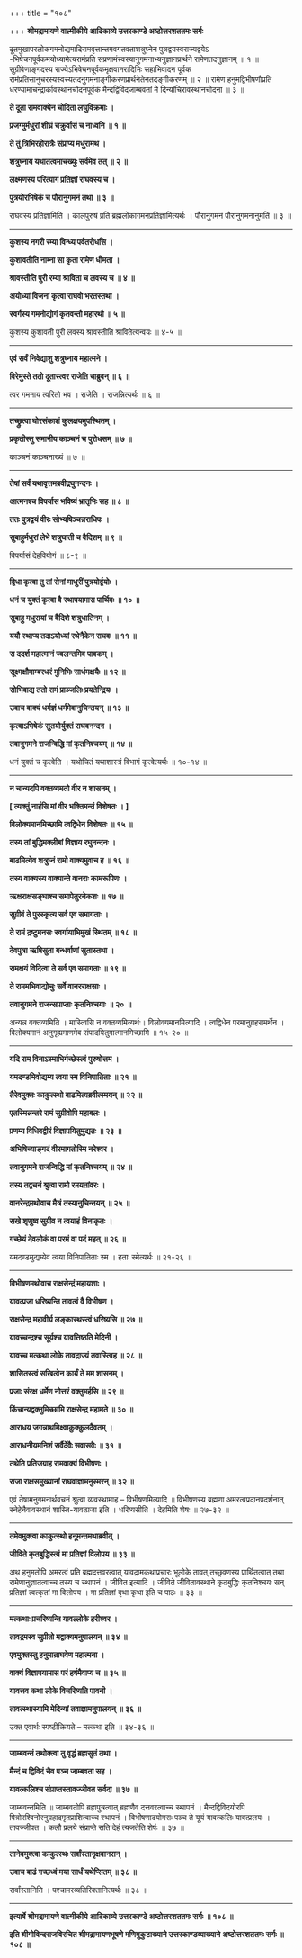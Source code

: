 +++
title = "१०८"

+++
**श्रीमद्रामायणे वाल्मीकीये आदिकाव्ये उत्तरकाण्डे अष्टोत्तरशततमः सर्गः**

दूतमुखापरलोकगमनोद्यमादिरामवृत्तान्तमवगतवताशत्रुघ्नेन पुत्रद्वयस्वराज्यद्वयेऽ -भिषेचनपूर्वकमयोध्यामेत्यरामंप्रति सप्रणामंस्वस्यानुगमनाभ्यनुज्ञानप्रार्थने रामेणतदनुज्ञानम् ॥ १ ॥ सुग्रीवेणाङ्गदस्य राज्येऽभिषेचनपूर्वकमृक्षवानरादिभिः सहाभिवादन पूर्वक रामंप्रतिसानुचरस्यस्वस्यतदनुगमनाङ्गीकरणप्रार्थनेतेनतदङ्गीकरणम् ॥ २ ॥ रामेण हनुमद्विभीषणौप्रति धरण्यामाचन्द्रार्कावस्थानचोदनपूर्वकं मैन्दद्विविदजाम्बवतां मे दिन्यांचिरावस्थानचोदना ॥ ३ ॥

**ते दूता रामवाक्येन चोदिता लघुविक्रमाः ।**

**प्रजग्मुर्मधुरां शीघ्रं चक्रुर्वासं च नाध्वनि ॥ १ ॥**

**ते तुं त्रिभिरहोरात्रैः संप्राप्य मधुरामथ ।**

**शत्रुघ्नाय यथातत्वमाचख्युः सर्वमेव तत् ॥ २ ॥**

**लक्ष्मणस्य परित्यागं प्रतिज्ञां राघवस्य च ।**

**पुत्रयोरभिषेकं च पौरानुगमनं तथा ॥ ३ ॥**

राघवस्य प्रतिज्ञामिति । कालपुरुषं प्रति ब्रह्मलोकागमनप्रतिज्ञामित्यर्थः । पौरानुगमनं पौरानुगमनानुमतिं ॥ ३ ॥

****

**कुशस्य नगरी रम्या विन्ध्य पर्वतरोधसि ।**

**कुशावतीति नाम्ना सा कृता रामेण धीमता ।**

**श्रावस्तीति पुरी रम्या श्राविता च लवस्य च ॥ ४ ॥**

**अयोध्यां विजनां कृत्वा राघवो भरतस्तथा ।**

**स्वर्गस्य गमनोद्योगं कृतवन्तौ महारथौ ॥ ५ ॥**

कुशस्य कुशावती पुरी लवस्य श्रावस्तीति श्रावितेत्यन्वयः ॥ ४-५ ॥

****

**एवं सर्वं निवेद्याशु शत्रुघ्नाय महात्मने ।**

**विरेमुस्ते ततो दूतास्त्वर राजेति चाब्रुवन् ॥ ६ ॥**

त्वर गमनाय त्वरितो भव । राजेति । राजन्नित्यर्थः ॥ ६ ॥

****

**तच्छ्रुत्वा घोरसंकाशं कुलक्षयमुपस्थितम् ।**

**प्रकृतीस्तु समानीय काञ्चनं च पुरोधसम् ॥ ७ ॥**

काञ्चनं काञ्चनाख्यं ॥ ७ ॥

****

**तेषां सर्वं यथावृत्तमब्रवीद्रघुनन्दनः ।**

**आत्मनश्च विपर्यास भविष्यं भ्रातृभिः सह ॥ ८ ॥**

**ततः पुत्रद्वयं वीरः सोभ्यषिञ्चन्नराधिपः ।**

**सुबाहुर्मधुरां लेभे शत्रुघाती च वैदिशम् ॥ ९ ॥**

विपर्यासं देहवियोगं ॥ ८-९ ॥

****

**द्विधा कृत्वा तु तां सेनां माधुरीं पुत्रयोर्द्वयोः ।**

**धनं च युक्तं कृत्वा वै स्थापयामास पार्थिवः ॥ १० ॥**

**सुबाहु मधुरायां च वैदिशे शत्रुधातिनम् ।**

**ययौ स्थाप्य तदाऽयोध्यां रथेनैकेन राघवः ॥ ११ ॥**

**स ददर्श महात्मानं ज्वलन्तमिव पावकम् ।**

**सूक्ष्मक्षौमाम्बरधरं मुनिभिः सार्धमक्षयैः ॥ १२ ॥**

**सोभिवाद्य ततो रामं प्राञ्जलिः प्रयतेन्द्रियः ।**

**उवाच वाक्यं धर्मज्ञं धर्ममेवानुचिन्तयन् ॥ १३ ॥**

**कृत्वाऽभिषेकं सुतयोर्युक्तं राघवनन्दन ।**

**तवानुगमने राजन्विद्धि मां कृतनिश्चयम् ॥ १४ ॥**

धनं युक्तं च कृत्वेति । यथोचितं यथाशास्त्रं विभागं कृत्वेत्यर्थः ॥ १०-१४ ॥

****

**न चान्यदपि वक्तव्यमतो वीर न शासनम् ।**

**\[ त्यक्तुं नार्हसि मां वीर भक्तिमन्तं विशेषतः । \]**

**विलोक्यमानमिच्छामि त्वद्विधेन विशेषतः ॥ १५ ॥**

**तस्य तां बुद्धिमक्लीबां विज्ञाय रघुनन्दनः ।**

**बाढमित्येव शत्रुघ्नं रामो वाक्यमुवाच ह ॥ १६ ॥**

**तस्य वाक्यस्य वाक्यान्ते वानराः कामरूपिणः ।**

**ऋक्षराक्षसङ्घाश्च समापेतुरनेकशः ॥ १७ ॥**

**सुग्रीवं ते पुरस्कृत्य सर्व एव समागताः ।**

**ते रामं द्रष्टुमनसः स्वर्गायाभिमुखं स्थितम् ॥ १८ ॥**

**देवपुत्रा ऋषिसुता गन्धर्वाणां सुतास्तथा ।**

**रामक्षयं विदित्वा ते सर्व एव समागताः ॥ १९ ॥**

**ते राममभिवाद्योचुः सर्वे वानरराक्षसाः ।**

**तवानुगमने राजन्सप्राप्ताः कृतनिश्चयाः ॥ २० ॥**

अन्यन्न वक्तव्यमिति । मास्त्विसि न वक्तव्यमित्यर्थः। विलोक्यमानमित्यादि । त्वद्विधेन परमानुग्रहसमर्थेन । विलोक्यमानं अनुगृह्यमाणमेव संपादयितुमात्मानमिच्छामि ॥ १५-२० ॥

****

**यदि राम विनाऽस्माभिर्गच्छेस्त्वं पुरुषोत्तम ।**

**यमदण्डमिवोद्यम्य त्वया स्म विनिपातिताः ॥ २१ ॥**

**तैरेवमुक्तः काकुत्स्थो बाढमित्यब्रवीत्स्मयन् ॥ २२ ॥**

**एतस्मिन्नन्तरे रामं सुग्रीवोपि महाबलः ।**

**प्रणम्य विधिवद्वीरं विज्ञापयितुमुद्यतः ॥ २३ ॥**

**अभिषिच्याङ्गदं वीरमागतोस्मि नरेश्वर ।**

**तवानुगमने राजन्विद्धि मां कृतनिश्चयम् ॥ २४ ॥**

**तस्य तद्वचनं श्रुत्वा रामो रमयतांवरः ।**

**वानरेन्द्रमथोवाच मैत्रं तस्यानुचिन्तयन् ॥ २५ ॥**

**सखे शृणुष्व सुग्रीव न त्वयाहं विनाकृतः ।**

**गच्छेयं देवलोकं वा परमं वा पदं महत् ॥ २६ ॥**

यमदण्डमुद्यम्येव त्वया विनिपातिताः स्म । हताः स्मेत्यर्थः ॥ २१-२६ ॥

****

**विभीषणमथोवाच राक्षसेन्द्रं महायशाः ।**

**यावत्प्रजा धरिष्यन्ति तावत्वं वै विभीषण ।**

**राक्षसेन्द्र महावीर्य लङ्कास्थस्त्वं धरिष्यसि ॥ २७ ॥**

**यावच्चन्द्रश्च सूर्यश्च यावत्तिष्ठति मेदिनी ।**

**यावच्च मत्कथा लोके तावद्राज्यं तवास्त्विह ॥ २८ ॥**

**शासितस्त्वं सखित्वेन कार्यं ते मम शासनम् ।**

**प्रजाः संरक्ष धर्मेण नोत्तरं वक्तुमर्हसि ॥ २९ ॥**

**किंचान्यद्वक्तुमिच्छामि राक्षसेन्द्र महामते ॥ ३० ॥**

**आराधय जगन्नाथमिक्ष्वाकुक्कुलदैवतम् ।**

**आराधनीयमनिशं सर्वैर्देवैः सवासवैः ॥ ३१ ॥**

**तथेति प्रतिजग्राह रामवाक्यं विभीषणः ।**

**राजा राक्षसमुख्यानां राघवाज्ञामनुस्मरन् ॥ ३२ ॥**

एवं तेषामनुगमनार्थवचनं श्रुत्वा व्यवस्थामाह – विभीषणमित्यादि ॥ विभीषणस्य ब्रह्मणा अमरत्वप्रदानप्रदर्शनात् स्नेहेनैवावस्थानं शास्ति-यावत्प्रजा इति । धरिष्यसीति । देहमिति शेषः ॥ २७-३२ ॥

****

**तमेवमुक्त्वा काकुत्स्थो हनूमन्तमथाब्रवीत् ।**

**जीविते कृतबुद्धिस्त्वं मा प्रतिज्ञां विलोपय ॥ ३३ ॥**

अथ हनुमतोपि अमरत्वं प्रति ब्रह्मदत्तवरत्वात् यावद्रामकथाप्रचारः भूलोके तावत् तच्छ्रवणस्य प्रार्थितत्वात् तथा रामेणानुज्ञातत्वाच्च तस्य च स्थापनं । जीवित इत्यादि । जीविते जीवितावस्थाने कृतबुद्धिः कृतनिश्चयः सन् प्रतिज्ञां त्वत्कृतां मा विलोपय । मा प्रतिज्ञां वृथा कृथा इति च पाठः ॥ ३३ ॥

****

**मत्कथाः प्रचरिष्यन्ति यावल्लोके हरीश्वर ।**

**तावद्रमस्व सुप्रीतो मद्वाक्यमनुपालयन् ॥ ३४ ॥**

**एवमुक्तस्तु हनुमान्राघवेण महात्मना ।**

**वाक्यं विज्ञापयामास परं हर्षमैवाप्य च ॥ ३५ ॥**

**यावत्तव कथा लोके विचरिष्यति पावनी ।**

**तावत्स्थास्यामि मेदिन्यां तवाज्ञामनुपालयन् ॥ ३६ ॥**

उक्त एवार्थः स्पष्टीक्रियते – मत्कथा इति ॥ ३४-३६ ॥

****

**जाम्बवन्तं तथोक्त्वा तु वृद्धं ब्रह्मसुतं तथा ।**

**मैन्दं च द्विविदं चैव पञ्च जाम्बवता सह ।**

**यावत्कलिश्च संप्राप्तस्तावज्जीवत सर्वदा ॥ ३७ ॥**

जाम्बवन्तमिति ॥ जाम्बवतोपि ब्रह्मपुत्रत्वात् ब्रह्मणैव दत्तवरत्वाच्च स्थापनं । मैन्दद्विविदयोरपि पित्रोरश्विनोरनुग्रहादमृतप्राशित्वाच्च स्थापनं । विभीषणादयोमराः पञ्च ते यूयं यावत्कलिः यावत्प्रलयः । तावज्जीवत । कलौ प्रलये संप्राप्ते सति देहं त्यजतेति शेषंः ॥ ३७ ॥

****

**तानेवमुक्त्वा काकुत्स्थः सर्वांस्तानृक्षवानरान् ।**

**उवाच बाढं गच्छध्वं मया सार्धं यथेप्सितम् ॥ ३८ ॥**

सर्वांस्तानिति । पश्चामरव्यतिरिक्तानित्यर्थः ॥ ३८ ॥

****

**इत्यार्षे श्रीमद्रामायणे वाल्मीकीये आदिकाव्ये उत्तरकाण्डे अष्टोत्तरशततमः सर्गः ॥ १०८ ॥**

**इति श्रीगोविन्दराजविरचित श्रीमद्रामायणभूषणे मणिमुकुटाख्याने उत्तरकाण्डव्याख्याने अष्टोत्तरशततमः सर्गः ॥ १०८ ॥**
